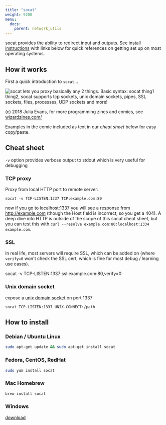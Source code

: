 ```yaml
---
title: "socat"
weight: 9200
menu:
  docs:
    parent: network_utils
---
```


[socat](http://www.dest-unreach.org/socat/) provides the ability to redirect
input and outputs. See [install instructions](#how-to-install) with links below for quick references on getting set up on most operating systems.

## How it works

First a quick introduction to `socat`...

![socat lets you proxy basically any 2 things. Basic syntax: socat thing1 thing2, socat supports tcp sockets, unix domain sockets, pipes, SSL sockets, files, processes, UDP sockets and more!](/img/external/socat-julia-evans.jpeg)

(c) 2018 Julia Evans, for more programming zines and comics, see [wizardzines.com/](https://wizardzines.com/)

Examples in the comic included as text in our *cheat sheet* below for easy copy/paste.

## Cheat sheet

`-v` option provides verbose output to stdout which is very useful for debugging

### TCP proxy
Proxy from local HTTP port to remote server:
```
socat -v TCP-LISTEN:1337 TCP:example.com:80
```
now if you go to localhost:1337 you will see a response from http://example.com
(though the Host field is incorrect, so you get a 404).  A deep dive into HTTP
is outside of the scope of this socat cheat sheet, but you can test this with
`curl --resolve example.com:80:localhost:1334 example.com`.

### SSL
In real life, most servers will require SSL, which can be added on 
(where `verify=0` won't check the SSL cert, which is fine for most debug /
learning use cases).

socat -v TCP-LISTEN:1337 ssl:example.com:80,verify=0

### Unix domain socket
expose a [unix domain socket](http://man7.org/linux/man-pages/man7/unix.7.html) on port 1337
```
socat TCP-LISTEN:1337 UNIX-CONNECT:/path
```



## How to install

### Debian / Ubuntu Linux

```bash
sudo apt-get update && sudo apt-get install socat
```

### Fedora, CentOS, RedHat

```bash
sudo yum install socat
```

### Mac Homebrew

```bash
brew install socat
```

### Windows

[download](https://sourceforge.net/projects/unix-utils/files/socat/)


